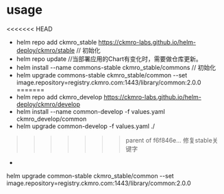 
# usage

<<<<<<< HEAD
* helm repo add ckmro_stable https://ckmro-labs.github.io/helm-deploy/ckmro/stable  // 初始化
* helm repo update  //当部署应用的Chart有变化时，需要做仓库更新。
* helm install --name commons-stable ckmro_stable/commons     // 初始化
* helm upgrade commons-stable ckmro_stable/common --set image.repository=registry.ckmro.com:1443/library/common:2.0.0
=======
* helm repo add ckmro_develop https://ckmro-labs.github.io/helm-deploy/ckmro/develop
* helm install --name common-develop -f values.yaml ckmro_develop/common
* helm upgrade common-develop -f values.yaml ./
>>>>>>> parent of f6f846e... 修复stable关键字
*



helm upgrade common-stable ckmro_stable/common --set image.repository=registry.ckmro.com:1443/library/common:2.0.0
